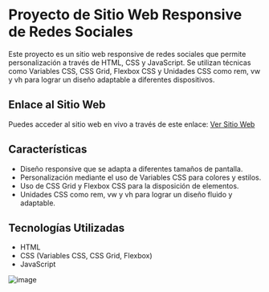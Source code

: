 # Proyecto de Sitio Web Responsive de Redes Sociales

Este proyecto es un sitio web responsive de redes sociales que permite personalización a través de HTML, CSS y JavaScript. Se utilizan técnicas como Variables CSS, CSS Grid, Flexbox CSS y Unidades CSS como rem, vw y vh para lograr un diseño adaptable a diferentes dispositivos.

## Enlace al Sitio Web

Puedes acceder al sitio web en vivo a través de este enlace: [Ver Sitio Web](https://marlonmontenegro.github.io/Social-Media-Website-Responsive/)

## Características

- Diseño responsive que se adapta a diferentes tamaños de pantalla.
- Personalización mediante el uso de Variables CSS para colores y estilos.
- Uso de CSS Grid y Flexbox CSS para la disposición de elementos.
- Unidades CSS como rem, vw y vh para lograr un diseño fluido y adaptable.

## Tecnologías Utilizadas

- HTML
- CSS (Variables CSS, CSS Grid, Flexbox)
- JavaScript

![image](https://github.com/MarlonMontenegro/Social-Media-Website-Responsive-/assets/103525183/65fc245a-726d-415e-8477-2c25a7cf8e67)
